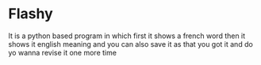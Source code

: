 # Flashy
It is a python based program in which first it shows a french word then it shows it english meaning and you can also save it as that you got it and do yo wanna revise it one more time
